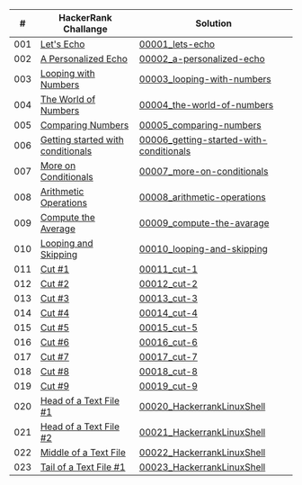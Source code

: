 |  #  | HackerRank Challange | Solution |
| --- | -------------------- | -------- |
| 001 | [Let's Echo](https://www.hackerrank.com/challenges/bash-tutorials-lets-echo) | [00001_lets-echo](./00001_lets-echo.sh) |
| 002 | [A Personalized Echo](https://www.hackerrank.com/challenges/bash-tutorials---a-personalized-echo/problem) | [00002_a-personalized-echo](./00002_a-personalized-echo.sh) |
| 003 | [Looping with Numbers](https://www.hackerrank.com/challenges/bash-tutorials---looping-with-numbers/problem) | [00003_looping-with-numbers](./00003_looping-with-numbers.sh) |
| 004 | [The World of Numbers](https://www.hackerrank.com/challenges/bash-tutorials---the-world-of-numbers/problem) | [00004_the-world-of-numbers](./00004_the-world-of-numbers.sh) |
| 005 | [Comparing Numbers](https://www.hackerrank.com/challenges/bash-tutorials---comparing-numbers/problem) | [00005_comparing-numbers](./00005_comparing-numbers.sh) |
| 006 | [Getting started with conditionals](https://www.hackerrank.com/challenges/bash-tutorials---getting-started-with-conditionals/problem) | [00006_getting-started-with-conditionals](./00006_getting-started-with-conditionals.sh) |
| 007 | [More on Conditionals](https://www.hackerrank.com/challenges/bash-tutorials---more-on-conditionals/problem) | [00007_more-on-conditionals](./00007_more-on-conditionals.sh) |
| 008 | [Arithmetic Operations](https://www.hackerrank.com/challenges/bash-tutorials---arithmetic-operations/problem) | [00008_arithmetic-operations](./00008_arithmetic-operations.sh) |
| 009 | [Compute the Average](https://www.hackerrank.com/challenges/bash-tutorials---compute-the-average/problem) | [00009_compute-the-avarage](./00009_compute-the-avarage.sh) |
| 010 | [Looping and Skipping](https://www.hackerrank.com/challenges/bash-tutorials---looping-and-skipping/problem?isFullScreen=true) | [00010_looping-and-skipping](./00010_looping-and-skipping.sh) |
| 011 | [Cut #1](https://www.hackerrank.com/challenges/text-processing-cut-1/problem?isFullScreen=true) | [00011_cut-1](./00011_cut-1.sh) |
| 012 | [Cut #2](https://www.hackerrank.com/challenges/text-processing-cut-2/problem?isFullScreen=true) | [00012_cut-2](./00012_cut-2.sh) |
| 013 | [Cut #3](https://www.hackerrank.com/challenges/text-processing-cut-3/problem?isFullScreen=true) | [00013_cut-3](./00013_cut-3.sh) |
| 014 | [Cut #4](https://www.hackerrank.com/challenges/text-processing-cut-4/problem?isFullScreen=true) | [00014_cut-4](./00014_cut-4.sh) |
| 015 | [Cut #5](https://www.hackerrank.com/challenges/text-processing-cut-5/problem?isFullScreen=true) | [00015_cut-5](./00015_cut-5.sh) |
| 016 | [Cut #6](https://www.hackerrank.com/challenges/text-processing-cut-6/problem?isFullScreen=true) | [00016_cut-6](./00016_cut-6.sh) |
| 017 | [Cut #7](https://www.hackerrank.com/challenges/text-processing-cut-7/problem?isFullScreen=true) | [00017_cut-7](./00017_cut-7.sh) |
| 018 | [Cut #8](https://www.hackerrank.com/challenges/text-processing-cut-8/problem?isFullScreen=true) | [00018_cut-8](./00018_cut-8.sh) |
| 019 | [Cut #9](https://www.hackerrank.com/challenges/text-processing-cut-9/problem?isFullScreen=true) | [00019_cut-9](./00019_cut-9.sh) |
| 020 | [Head of a Text File #1](https://www.hackerrank.com/challenges/text-processing-head-1/problem?isFullScreen=true) | [00020_HackerrankLinuxShell](./00020_HackerrankLinuxShell.sh) |
| 021 | [Head of a Text File #2](https://www.hackerrank.com/challenges/text-processing-head-2/problem?isFullScreen=true) | [00021_HackerrankLinuxShell](./00021_HackerrankLinuxShell.sh) |
| 022 | [Middle of a Text File](https://www.hackerrank.com/challenges/text-processing-in-linux---the-middle-of-a-text-file/problem?isFullScreen=true) | [00022_HackerrankLinuxShell](./00022_HackerrankLinuxShell.sh) |
| 023 | [Tail of a Text File #1](https://www.hackerrank.com/challenges/text-processing-tail-1/problem?isFullScreen=true) | [00023_HackerrankLinuxShell](./00023_HackerrankLinuxShell.sh) |